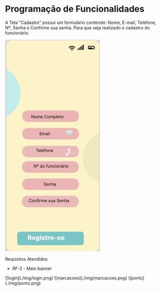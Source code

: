 # Programação de Funcionalidades
A Tela "Cadastro" possui um formulário contendo: Nome, E-mail, Telefone, Nº, Senha e Confirme sua senha. Para que seja realizado o cadastro do funcionário.

![cadastro](./img/cadastro.png)

Requisitos Atendidos
<ul>
<li>RF-2 - Main banner</li>
</ul>
![login](./img/login.png)
![marcacoes](./img/marcacoes.png)
![ponto](./img/ponto.png)
